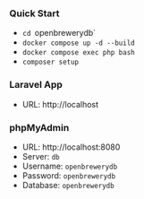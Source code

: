 ### Quick Start
- `cd `openbrewerydb`
- `docker compose up -d --build`
- `docker compose exec php bash`
- `composer setup`


### Laravel App
- URL: http://localhost

### phpMyAdmin
- URL: http://localhost:8080
- Server: `db`
- Username: `openbrewerydb`
- Password: `openbrewerydb`
- Database: `openbrewerydb`